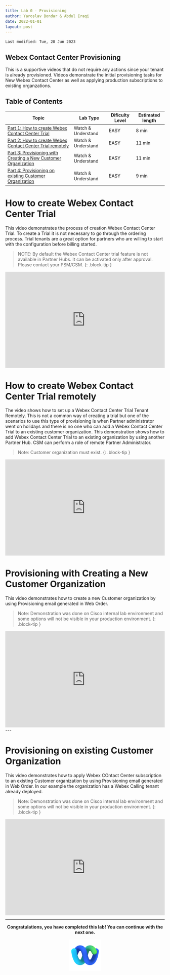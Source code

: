 ```yaml
---
title: Lab 0 - Provisioning
author: Yaroslav Bondar & Abdul Iraqi
date: 2022-01-01
layout: post
---
```

```
Last modified: Tue, 28 Jun 2023
```

## Webex Contact Center Provisioning
This is a supportive videos that do not require any actions since your tenant is already provisioned. Videos demonstrate the initial provisioning tasks for New Webex Contact Center as well as applying production subscriptions to existing organzations.

## Table of Contents


| Topic                                                                                    | Lab Type      | Dificulty Level | Estimated length |
| -------------------------------------------------------------------------------------------- | ------------- | --------------- | ---------------- |
| [Part 1: How to create Webex Contact Center Trial](#lab-0-part-1-how-to-create-webex-contact-center-trial) | Watch & Understand | EASY            | 8 min           |
| [Part 2: How to create Webex Contact Center Trial remotely](#lab-0-part-2-how-to-create-webex-contact-center-trial-remotely)              | Watch & Understand | EASY            | 11 min           |
| [Part 3: Provisioning with Creating a New Customer Organization](#lab-0-part-3-provisioning-with-creating-a-new-customer-organization)                       | Watch & Understand | EASY            | 11 min            |
| [Part 4: Provisioning on existing Customer Organization](#lab-0-part-4-provisioning-on-existing-customer-organization)                       | Watch & Understand | EASY            | 9 min            |


# How to create Webex Contact Center Trial
This video demonstrates the process of creation Webex Contact Center Trial. To create a Trial it is not necessary to go through the ordering process. Trial tenants are a great option for partners who are willing to start with the configuration before billing started. 
> NOTE: By default the Webex Contact Center trial feature is not available in Partner Hubs. It can be activated only after approval. Please contact your PSM/CSM.
{: .block-tip }

<div style="padding-bottom:60.25%; position:relative; display:block; width: 100%">
	<iframe src="https://app.vidcast.io/share/embed/0b8e2ef2-1045-477c-8ab2-3367568a0113" width="100%" height="100%" title="Creating Webex Contact Center Trial" frameborder="0" loading="lazy" allowfullscreen style="position:absolute; top:0; left: 0"></iframe>
</div>


# How to create Webex Contact Center Trial remotely

The video shows how to set up a Webex Contact Center Trial Tenant Remotely. This is not a common way of creating a trial but one of the scenarios to use this type of provisioning is when Partner administrator went on holidays and there is no one who can add a Webex Contact Center Trial to an existing customer organization. This demonstration shows how to add Webex Contact Center Trial to an existing organization by using another Partner Hub. CSM can perform a role of remote Partner Administrator.
> Note: Customer organization must exist.
{: .block-tip } 

<div style="padding-bottom:60.25%; position:relative; display:block; width: 100%">
	<iframe src="https://app.vidcast.io/share/embed/07e770f8-19c2-4f65-91d2-f0809bfcb243" width="100%" height="100%" title="Creating Webex Contact Center Trial Remotely" frameborder="0" loading="lazy" allowfullscreen style="position:absolute; top:0; left: 0"></iframe>
</div>

# Provisioning with Creating a New Customer Organization
This video demonstrates how to create a new Customer organization by using Provisioning email generated in Web Order.
>Note: Demonstration was done on Cisco internal lab environment and some options will not be visible in your production environment.
{: .block-tip }

<div style="padding-bottom:60.25%; position:relative; display:block; width: 100%">
	<iframe src="https://app.vidcast.io/share/embed/7003a715-79d3-47bb-b6c4-5c8802d19353" width="100%" height="100%" title="Provisioning New Webex Contact Center" frameborder="0" loading="lazy" allowfullscreen style="position:absolute; top:0; left: 0"></iframe>
</div>
---


# Provisioning on existing Customer Organization
This video demonstrates how to apply Webex COntact Center subscription to an existing Customer organization by using Provisioning email generated in Web Order. In our example the organization has  a Webex Calling tenant already deployed.
>Note: Demonstration was done on Cisco internal lab environment and some options will not be visible in your production environment.
{: .block-tip }

<div style="padding-bottom:60.25%; position:relative; display:block; width: 100%">
	<iframe src="https://app.vidcast.io/share/embed/7fff8b9a-d38d-4c75-afd1-c535bf84dec3" width="100%" height="100%" title="Provisioning on existing Customer Organization.mp4" frameborder="0" loading="lazy" allowfullscreen style="position:absolute; top:0; left: 0"></iframe>
</div>


---


<p style="text-align:center"><strong>Congratulations, you have completed this lab! You can continue with the next one.</strong></p>
		
<p style="text-align:center;"><img src="/assets/gitbook/images/webex.png" width="100"></p>	
	

